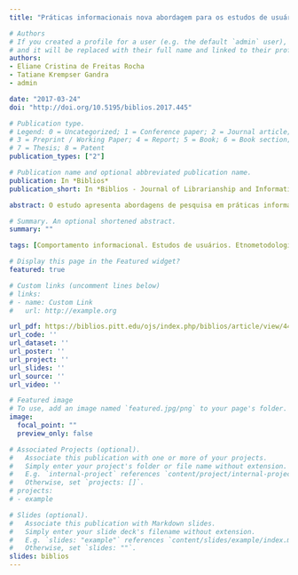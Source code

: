 ```yaml
---
title: "Práticas informacionais nova abordagem para os estudos de usuários da informação"

# Authors
# If you created a profile for a user (e.g. the default `admin` user), write the username (folder name) here 
# and it will be replaced with their full name and linked to their profile.
authors:
- Eliane Cristina de Freitas Rocha
- Tatiane Krempser Gandra
- admin

date: "2017-03-24"
doi: "http://doi.org/10.5195/biblios.2017.445"

# Publication type.
# Legend: 0 = Uncategorized; 1 = Conference paper; 2 = Journal article;
# 3 = Preprint / Working Paper; 4 = Report; 5 = Book; 6 = Book section;
# 7 = Thesis; 8 = Patent
publication_types: ["2"]

# Publication name and optional abbreviated publication name.
publication: In *Biblios*
publication_short: In *Biblios - Journal of Librarianship and Information Science*

abstract: O estudo apresenta abordagens de pesquisa em práticas informacionais e suas implicações para o delineamento de estudos no âmbito do campo de usuários da informação. Revisão bibliográfica das bases conceituais das práticas sociais e informacionais e da produção de três grupos de pesquisa, finlandês, sueco e brasileiro, nesta abordagem. Todos os grupos de pesquisa apresentam as práticas informacionais como aquelas que vão além do estudo do comportamento informacional, mas que procuram escrutinar atividades relacionadas ao contato socialmente mediado com a informação (incluindo atividades comunicativas) e as práticas predominantemente relacionadas à informação em ambientes escolares, de pesquisa e do cotidiano, seja físico ou digital. Predominam, nos grupos europeus estudados, os referenciais teóricos derivados da teoria da prática de Schatzki, e no grupo brasileiro, abordagens etnometodológicas. Estudos de usuários pautados pela perspectiva das práticas informacionais não devem ser baseados em modelos de comportamento informacional, nem nas perspectivas objetivista e subjetivista. Diferentes abordagens teórico- metodológicas são demandadas pelo conceito de práticas informacionais e por seus diferentes entendimentos. Todavia, essa diversidade de entendimentos entre os três grupos pesquisados demonstra a potência da área: a complexidade da realidade social e o esforço constante dos pesquisadores para desvelar as diversas facetas dos fenômenos informacionais.

# Summary. An optional shortened abstract.
summary: ""

tags: [Comportamento informacional. Estudos de usuários. Etnometodologia. Metodologia. Práticas informacionais.]

# Display this page in the Featured widget?
featured: true

# Custom links (uncomment lines below)
# links:
# - name: Custom Link
#   url: http://example.org

url_pdf: https://biblios.pitt.edu/ojs/index.php/biblios/article/view/445/312
url_code: ''
url_dataset: ''
url_poster: ''
url_project: ''
url_slides: ''
url_source: ''
url_video: ''

# Featured image
# To use, add an image named `featured.jpg/png` to your page's folder. 
image:
  focal_point: ""
  preview_only: false

# Associated Projects (optional).
#   Associate this publication with one or more of your projects.
#   Simply enter your project's folder or file name without extension.
#   E.g. `internal-project` references `content/project/internal-project/index.md`.
#   Otherwise, set `projects: []`.
# projects:
# - example

# Slides (optional).
#   Associate this publication with Markdown slides.
#   Simply enter your slide deck's filename without extension.
#   E.g. `slides: "example"` references `content/slides/example/index.md`.
#   Otherwise, set `slides: ""`.
slides: biblios
---
```

